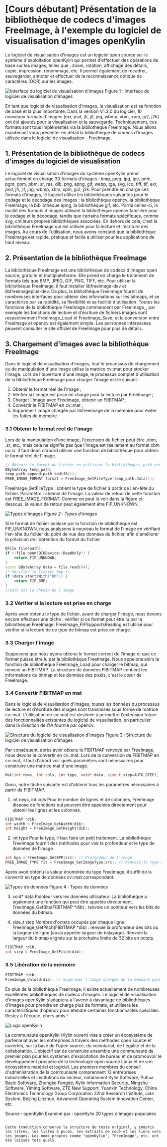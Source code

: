 


# [Cours débutant] Présentation de la bibliothèque de codecs d'images FreeImage, à l'exemple du logiciel de visualisation d'images openKylin

Le logiciel de visualisation d'images est un logiciel open source sur le système d'exploitation openKylin qui permet d'effectuer des opérations de base sur les images, telles que : zoom, rotation, affichage des détails, copie, impression, renommage, etc. Il permet également de recadrer, sauvegarder, annoter et effectuer de la reconnaissance optique de caractères (OCR) sur les images.

![Interface du logiciel de visualisation d'images](https://www.openkylin.top/upload/202302/1675302019720987.png)
Figure 1 : Interface du logiciel de visualisation d'images

En tant que logiciel de visualisation d'images, la visualisation est sa fonction de base et la plus importante. Dans la version V1.2.0 du logiciel, 10 nouveaux formats d'images (exr, psd, jfi, jif, jng, wbmp, xbm, xpm, jp2, j2k) ont été ajoutés pour la visualisation et la sauvegarde. Techniquement, ces formats sont tous implémentés via la bibliothèque FreeImage. Nous allons maintenant vous présenter en détail la bibliothèque de codecs d'images utilisée dans le logiciel de visualisation - FreeImage.

## 1. Présentation de la bibliothèque de codecs d'images du logiciel de visualisation

Le logiciel de visualisation d'images du système openKylin prend actuellement en charge 30 formats d'images : bmp, jpeg, jpg, jpe, pnm, pgm, ppm, pbm, sr, ras, dib, png, apng, gif, webp, tga, svg, ico, tiff, tif, exr, psd, jfi, jif, jng, wbmp, xbm, xpm, jp2, j2k. Pour prendre en charge ces formats d'images, le logiciel utilise les bibliothèques suivantes pour le codage et le décodage des images : la bibliothèque opencv, la bibliothèque FreeImage, la bibliothèque apng, la bibliothèque gif, etc. Parmi celles-ci, la moitié des formats d'images utilisent la bibliothèque opencv familière pour le codage et le décodage, tandis que certains formats spécifiques, comme svg, ont leurs propres bibliothèques associées. En dehors de cela, c'est la bibliothèque FreeImage qui est utilisée pour la lecture et l'écriture des images. Au cours de l'utilisation, nous avons constaté que la bibliothèque FreeImage est rapide, pratique et facile à utiliser pour les applications de haut niveau.

## 2. Présentation de la bibliothèque FreeImage

La bibliothèque FreeImage est une bibliothèque de codecs d'images open source, gratuite et multiplateforme. Elle prend en charge le traitement de formats tels que BMP, JPEG, GIF, PNG, TIFF, etc. Pour utiliser la bibliothèque FreeImage, il faut installer libfreeimage-dev et libfreeimageplus-dev. De plus, la bibliothèque FreeImage fournit de nombreuses interfaces pour obtenir des informations sur les bitmaps, et se caractérise par sa rapidité, sa flexibilité et sa facilité d'utilisation. Toutes les fonctions de la bibliothèque FreeImage commencent par FreeImage_, par exemple les fonctions de lecture et d'écriture de fichiers images sont respectivement FreeImage_Load et FreeImage_Save, et la conversion entre FreeImage et opencv est également simple. Les personnes intéressées peuvent consulter le site officiel de FreeImage pour plus de détails.

## 3. Chargement d'images avec la bibliothèque FreeImage

Dans le logiciel de visualisation d'images, tout le processus de chargement ou de manipulation d'une image utilise la matrice cv::mat pour stocker l'image. Lors de l'ouverture d'une image, le processus complet d'utilisation de la bibliothèque FreeImage pour charger l'image est le suivant :

1. Obtenir le format réel de l'image ;
2. Vérifier si l'image est prise en charge pour la lecture par FreeImage ;
3. Charger l'image avec FreeImage, obtenir un FIBITMAP ;
4. Convertir le FIBITMAP en cv::mat ;
5. Supprimer l'image chargée par libfreeimage de la mémoire pour éviter les fuites de mémoire.

### 3.1 Obtenir le format réel de l'image

Lors de la manipulation d'une image, l'extension du fichier peut être .xbm, .sr, etc., mais cela ne signifie pas que l'image est réellement au format xbm ou sr. Il faut donc d'abord utiliser une fonction de bibliothèque pour obtenir le format réel de l'image.

```cpp
// Obtenir le format du fichier en utilisant la bibliothèque, path est le chemin de l'image.
QByteArray temp_path;
temp_path.append(path.toUtf8());
FREE_IMAGE_FORMAT format = FreeImage_GetFileType(temp_path.data());
```

FreeImage_GetFileType : obtient le type de fichier à partir de l'en-tête du fichier. Paramètre : chemin de l'image. La valeur de retour de cette fonction est FREE_IMAGE_FORMAT. Comme on peut le voir dans la figure ci-dessous, la valeur de retour peut également être FIF_UNKNOWN.

![Types d'images](https://www.openkylin.top/upload/202302/1675302047853305.png)
*Figure 2 : Types d'images*

Si le format de fichier analysé par la fonction de bibliothèque est FIF_UNKNOWN, nous analysons à nouveau le format de l'image en vérifiant l'en-tête du fichier du point de vue des données du fichier, afin d'améliorer la précision de l'obtention du format du fichier.

```cpp
QFile file(path);
if (!file.open(QIODevice::ReadOnly)) {
    return FIF_UNKNOWN;
}
const QByteArray data = file.read(64);
/* Vérifier le fichier bmp */
if (data.startsWith("BM")) {
    return FIF_BMP;
}
//path est le chemin de l'image
```

### 3.2 Vérifier si la lecture est prise en charge

Après avoir obtenu le type de fichier, avant de charger l'image, nous devons encore effectuer une tâche : vérifier si ce format peut être lu par la bibliothèque FreeImage. FreeImage_FIFSupportsReading est utilisé pour vérifier si la lecture de ce type de bitmap est prise en charge.

### 3.3 Charger l'image

Supposons que nous ayons obtenu le format correct de l'image et que ce format puisse être lu par la bibliothèque FreeImage. Nous appelons alors la fonction de bibliothèque FreeImage_Load pour charger le bitmap, qui renvoie un FIBITMAP. La structure de données FIBITMAP contient les informations du bitmap et les données des pixels, c'est le cœur de FreeImage.

### 3.4 Convertir FIBITMAP en mat

Dans le logiciel de visualisation d'images, toutes les données du processus de lecture et d'écriture des images sont transmises sous forme de matrice cv::mat. L'utilisation de cv::mat est destinée à permettre l'extension future des fonctionnalités existantes du logiciel de visualisation, en particulier dans la direction de l'IA fournie par opencv.

![Structure du logiciel de visualisation d'images](https://www.openkylin.top/upload/202302/1675302060527556.png)
Figure 3 : Structure du logiciel de visualisation d'images

Par conséquent, après avoir obtenu le FIBITMAP renvoyé par FreeImage, nous devons le convertir en cv::mat. Lors de la conversion de FIBITMAP en cv::mat, il faut d'abord voir quels paramètres sont nécessaires pour construire une matrice mat d'une image.

```cpp
Mat(int rows, int cols, int type, void* data, size_t step=AUTO_STEP);
```

Donc, notre tâche suivante est d'obtenir tous les paramètres nécessaires à partir de FIBITMAP.

1. int rows, int cols
   Pour le nombre de lignes et de colonnes, FreeImage dispose de fonctions qui peuvent être appelées directement pour obtenir les lignes et les colonnes.

```cpp
FIBITMAP *dib;
int width = FreeImage_GetWidth(dib);
int height = FreeImage_GetHeight(dib);
```

2. int type
   Pour le type, il faut faire un petit traitement. La bibliothèque FreeImage fournit des méthodes pour voir la profondeur et le type de données de l'image.

```cpp
int bpp = FreeImage_GetBPP(src); // Profondeur de l'image
FREE_IMAGE_TYPE fit = FreeImage_GetImageType(src); // Renvoie le type de données du bitmap
```

Après avoir obtenu la valeur énumérée du type FreeImage, il suffit de la convertir en type de données cv::mat correspondant.

![Types de données](https://www.openkylin.top/upload/202302/1675302073529292.png)
Figure 4 : Types de données

3. void* data
   Pointeur vers les données utilisateur.
   La bibliothèque a également une fonction qui peut être appelée directement.
   FreeImage_GetBits(FIBITMAP *dib) : renvoie un pointeur vers les bits de données du bitmap.

4. size_t step
   Nombre d'octets occupés par chaque ligne
   FreeImage_GetPitch(FIBITMAP *dib) : renvoie la profondeur des bits ou la largeur de ligne (aussi appelée largeur de balayage).
   Renvoie la largeur du bitmap alignée sur la prochaine limite de 32 bits en octets.

```cpp
FIBITMAP *dib;
int step = FreeImage_GetPitch(dib);
```

### 3.5 Libération de la mémoire

```cpp
FIBITMAP *dib;
FreeImage_Unload(dib); // Supprimer l'image chargée de la mémoire pour éviter les fuites de mémoire
```

En plus de la bibliothèque FreeImage, il existe actuellement de nombreuses excellentes bibliothèques de codecs d'images. Le logiciel de visualisation d'images openKylin s'adaptera à l'avenir à davantage de bibliothèques d'images pour prendre en charge plus de formats, et utilisera les caractéristiques d'opencv pour étendre certaines fonctionnalités spéciales. Restez à l'écoute, chers amis !

![Logo openKylin](https://www.openkylin.top/upload/202302/1675302088630447.png)

La communauté openKylin (Kylin ouvert) vise à créer un écosystème de partenariat avec les entreprises à travers des méthodes open source et ouvertes, sur la base de l'open source, du volontariat, de l'égalité et de la collaboration. L'objectif est de construire ensemble une communauté de premier plan pour les systèmes d'exploitation de bureau et de promouvoir le développement prospère de la technologie open source Linux et de son écosystème matériel et logiciel. Les premiers membres du conseil d'administration de la communauté comprennent 13 entreprises industrielles et institutions du secteur, notamment Kylin Software, Puhua Basic Software, Zhongke Fangde, Kylin Information Security, Ningshu Software, Yiming Software, ZTE New Support, Yuanxin Technology, China Electronics Technology Group Corporation 32nd Research Institute, Jide System, Beijing Linzhuo, Advanced Operating System Innovation Center, etc.

Source : openKylin
Examiné par : openKylin 20 types d'images populaires
```

Cette traduction conserve la structure du texte original, y compris les titres, les listes à puces, les extraits de code et les liens vers les images. Les noms propres comme "openKylin", "FreeImage", etc. ont été laissés tels quels.